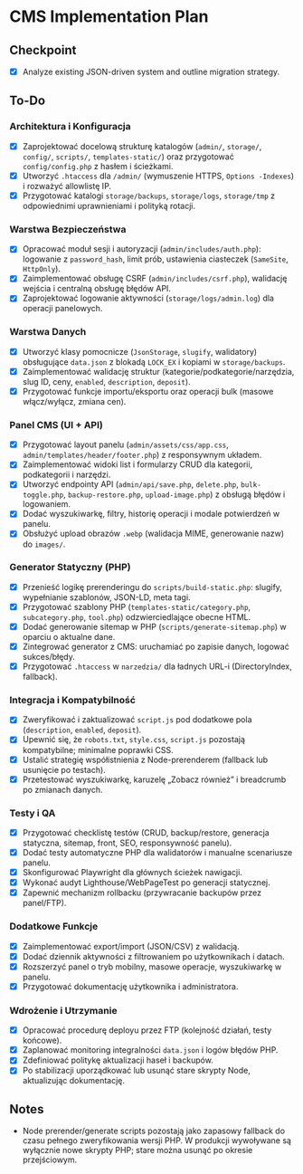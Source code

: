 # CMS Implementation Plan

## Checkpoint
- [x] Analyze existing JSON-driven system and outline migration strategy.

## To-Do

### Architektura i Konfiguracja
- [x] Zaprojektować docelową strukturę katalogów (`admin/`, `storage/`, `config/`, `scripts/`, `templates-static/`) oraz przygotować `config/config.php` z hasłem i ścieżkami.
- [x] Utworzyć `.htaccess` dla `/admin/` (wymuszenie HTTPS, `Options -Indexes`) i rozważyć allowlistę IP.
- [x] Przygotować katalogi `storage/backups`, `storage/logs`, `storage/tmp` z odpowiednimi uprawnieniami i polityką rotacji.

### Warstwa Bezpieczeństwa
- [x] Opracować moduł sesji i autoryzacji (`admin/includes/auth.php`): logowanie z `password_hash`, limit prób, ustawienia ciasteczek (`SameSite`, `HttpOnly`).
- [x] Zaimplementować obsługę CSRF (`admin/includes/csrf.php`), walidację wejścia i centralną obsługę błędów API.
- [x] Zaprojektować logowanie aktywności (`storage/logs/admin.log`) dla operacji panelowych.

### Warstwa Danych
- [x] Utworzyć klasy pomocnicze (`JsonStorage`, `slugify`, walidatory) obsługujące `data.json` z blokadą `LOCK_EX` i kopiami w `storage/backups`.
- [x] Zaimplementować walidację struktur (kategorie/podkategorie/narzędzia, slug ID, ceny, `enabled`, `description`, `deposit`).
- [x] Przygotować funkcje importu/eksportu oraz operacji bulk (masowe włącz/wyłącz, zmiana cen).

### Panel CMS (UI + API)
- [x] Przygotować layout panelu (`admin/assets/css/app.css`, `admin/templates/header/footer.php`) z responsywnym układem.
- [x] Zaimplementować widoki list i formularzy CRUD dla kategorii, podkategorii i narzędzi.
- [x] Utworzyć endpointy API (`admin/api/save.php`, `delete.php`, `bulk-toggle.php`, `backup-restore.php`, `upload-image.php`) z obsługą błędów i logowaniem.
- [x] Dodać wyszukiwarkę, filtry, historię operacji i modale potwierdzeń w panelu.
- [x] Obsłużyć upload obrazów `.webp` (walidacja MIME, generowanie nazw) do `images/`.

### Generator Statyczny (PHP)
- [x] Przenieść logikę prerenderingu do `scripts/build-static.php`: slugify, wypełnianie szablonów, JSON-LD, meta tagi.
- [x] Przygotować szablony PHP (`templates-static/category.php`, `subcategory.php`, `tool.php`) odzwierciedlające obecne HTML.
- [x] Dodać generowanie sitemap w PHP (`scripts/generate-sitemap.php`) w oparciu o aktualne dane.
- [x] Zintegrować generator z CMS: uruchamiać po zapisie danych, logować sukces/błędy.
- [x] Przygotować `.htaccess` w `narzedzia/` dla ładnych URL-i (DirectoryIndex, fallback).

### Integracja i Kompatybilność
- [x] Zweryfikować i zaktualizować `script.js` pod dodatkowe pola (`description`, `enabled`, `deposit`).
- [x] Upewnić się, że `robots.txt`, `style.css`, `script.js` pozostają kompatybilne; minimalne poprawki CSS.
- [x] Ustalić strategię współistnienia z Node-prerenderem (fallback lub usunięcie po testach).
- [x] Przetestować wyszukiwarkę, karuzelę „Zobacz również” i breadcrumb po zmianach danych.

### Testy i QA
- [x] Przygotować checklistę testów (CRUD, backup/restore, generacja statyczna, sitemap, front, SEO, responsywność panelu).
- [x] Dodać testy automatyczne PHP dla walidatorów i manualne scenariusze panelu.
- [x] Skonfigurować Playwright dla głównych ścieżek nawigacji.
- [x] Wykonać audyt Lighthouse/WebPageTest po generacji statycznej.
- [x] Zapewnić mechanizm rollbacku (przywracanie backupów przez panel/FTP).

### Dodatkowe Funkcje
- [x] Zaimplementować export/import (JSON/CSV) z walidacją.
- [x] Dodać dziennik aktywności z filtrowaniem po użytkownikach i datach.
- [x] Rozszerzyć panel o tryb mobilny, masowe operacje, wyszukiwarkę w panelu.
- [x] Przygotować dokumentację użytkownika i administratora.

### Wdrożenie i Utrzymanie
- [x] Opracować procedurę deployu przez FTP (kolejność działań, testy końcowe).
- [x] Zaplanować monitoring integralności `data.json` i logów błędów PHP.
- [x] Zdefiniować politykę aktualizacji haseł i backupów.
- [x] Po stabilizacji uporządkować lub usunąć stare skrypty Node, aktualizując dokumentację.

## Notes
- Node prerender/generate scripts pozostają jako zapasowy fallback do czasu pełnego zweryfikowania wersji PHP. W produkcji wywoływane są wyłącznie nowe skrypty PHP; stare można usunąć po okresie przejściowym.
